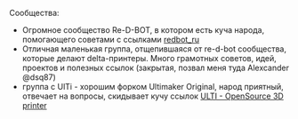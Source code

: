 Сообщества:
* Огромное сообщество Re-D-BOT, в котором есть куча народа, помогающего советами с ссылками [redbot_ru](https://t.me/redbot_ru)
* Отличная маленькая группа, отщепившаяся от re-d-bot сообщества, которые делают delta-принтеры. Много грамотных советов, идей, проектов и полезных ссылок (закрытая, позвал меня туда Alexcander @dsq87)
* группа с UlTi - хорошим форком Ultimaker Original, народ приятный, отвечает на вопросы, скидывает кучу ссылок [ULTI - OpenSource 3D printer](https://t.me/ULTI_tigeer)

